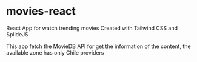 # movies-react
React App for watch trending movies
Created with Tailwind CSS and SplideJS

This app fetch the MovieDB API for get the information of the content, the available zone has only Chile providers
